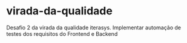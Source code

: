 # virada-da-qualidade
Desafio 2 da virada da qualidade iterasys. Implementar automação de testes dos requisitos do Frontend e Backend
